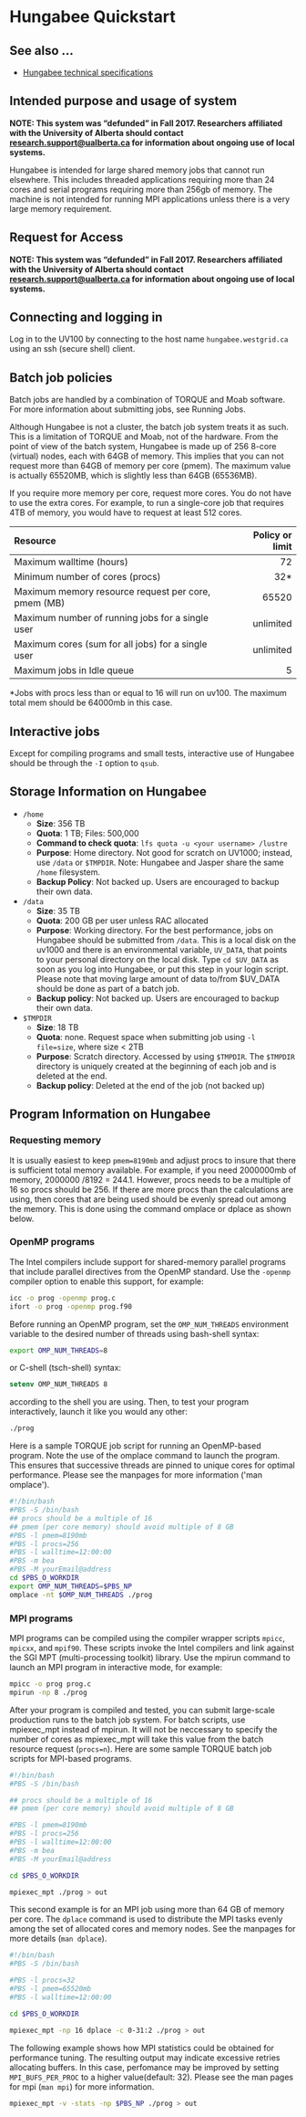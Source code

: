 # Hungabee Quickstart

## See also ...

* [Hungabee technical specifications](technical.md)

## Intended purpose and usage of system

**NOTE: This system was “defunded” in Fall 2017. Researchers affiliated with the University of Alberta should contact research.support@ualberta.ca for information about ongoing use of local systems.**

Hungabee is intended for large shared memory jobs that cannot run elsewhere. This includes threaded applications requiring more than 24 cores and serial programs requiring more than 256gb of memory. The machine is not intended for running MPI applications unless there is a very large memory requirement.

## Request for Access
**NOTE: This system was “defunded” in Fall 2017. Researchers affiliated with the University of Alberta should contact research.support@ualberta.ca for information about ongoing use of local systems.**

## Connecting and logging in
Log in to the UV100 by connecting to the host name `hungabee.westgrid.ca` using an ssh (secure shell) client.

## Batch job policies
Batch jobs are handled by a combination of TORQUE and Moab software. For more information about submitting jobs, see Running Jobs.

Although Hungabee is not a cluster, the batch job system treats it as such. This is a limitation of TORQUE and Moab, not of the hardware. From the point of view of the batch system, Hungabee is made up of 256 8-core (virtual) nodes, each with 64GB of memory. This implies that you can not request more than 64GB of memory per core (pmem). The maximum value is actually 65520MB, which is slightly less than 64GB (65536MB).

If you require more memory per core, request more cores. You do not have to use the extra cores. For example, to run a single-core job that requires 4TB of memory, you would have to request at least 512 cores.

| Resource                                            | Policy or limit |
| :-------------------------------------------------- | --------------: |
| Maximum walltime (hours)                            | 72              |
| Minimum number of cores (procs)                     | 32*             |
| Maximum memory resource request per core, pmem (MB) | 65520           |
| Maximum number of running jobs for a single user    | unlimited       |
| Maximum cores (sum for all jobs) for a single user  | unlimited       |
| Maximum jobs in Idle queue                          |         5       |
 

*Jobs with procs less than or equal to 16 will run on uv100. The maximum total mem should be 64000mb in this case.

## Interactive jobs

Except for compiling programs and small tests, interactive use of Hungabee should be through the `-I` option to `qsub`.

## Storage Information on Hungabee

* `/home`
  * **Size**: 356 TB
  * **Quota**: 1 TB; Files: 500,000
  * **Command to check quota**: `lfs quota -u <your username> /lustre`
  * **Purpose**: Home directory.  Not good for scratch on UV1000; instead, use `/data` or `$TMPDIR`.
    Note: Hungabee and Jasper share the same `/home` filesystem.
  * **Backup Policy**: Not backed up.  Users are encouraged to backup their own data.
* `/data`
  * **Size**: 35 TB
  * **Quota**: 200 GB per user unless RAC allocated
  * **Purpose**: Working directory.
     For the best performance, jobs on Hungabee should be submitted from `/data`.
     This is a local disk on the uv1000 and there is an environmental variable, `UV_DATA`,
     that points to your personal directory on the local disk. Type
     `cd $UV_DATA`
     as soon as you log into Hungabee, or put this step in your login script.
     Please note that moving large amount of data to/from $UV_DATA should be done as part of a batch job.
  * **Backup policy**: Not backed up.
    Users are encouraged to backup their own data.
* `$TMPDIR`
  * **Size**: 18 TB
  * **Quota**: none. Request space when submitting job using `-l file=size`, where size < 2TB
  * **Purpose**: Scratch directory. Accessed by using `$TMPDIR`. The `$TMPDIR` directory is uniquely created at the beginning of each job and is deleted at the end.
  * **Backup policy**: Deleted at the end of the job (not backed up)

## Program Information on Hungabee

### Requesting memory
It is usually easiest to keep `pmem=8190mb` and adjust procs to insure that there is sufficient total memory available. For example, if you need 2000000mb of memory, 2000000 /8192 = 244.1. However, procs needs to be a multiple of 16 so procs should be 256. If there are  more procs than the calculations are using, then cores that are being used should be evenly spread out among the memory. This is done using the command omplace or dplace as shown below.

### OpenMP programs
The Intel compilers include support for shared-memory parallel programs that include parallel directives from the OpenMP standard. Use the `-openmp` compiler option to enable this support, for example:

```bash
icc -o prog -openmp prog.c 
ifort -o prog -openmp prog.f90
```

Before running an OpenMP program, set the `OMP_NUM_THREADS` environment variable to the desired number of threads using bash-shell syntax:

```bash
export OMP_NUM_THREADS=8
```

or C-shell (tsch-shell) syntax:

```csh
setenv OMP_NUM_THREADS 8
```

according to the shell you are using. Then, to test your program interactively, launch it like you would any other:

```bash
./prog
```

Here is a sample TORQUE job script for running an OpenMP-based program. Note the use of the omplace command to launch the program. This ensures that successive threads are pinned to unique cores for optimal performance. Please see the manpages for more information ('man omplace').

```bash
#!/bin/bash 
#PBS -S /bin/bash 
## procs should be a multiple of 16 
## pmem (per core memory) should avoid multiple of 8 GB 
#PBS -l pmem=8190mb 
#PBS -l procs=256 
#PBS -l walltime=12:00:00 
#PBS -m bea 
#PBS -M yourEmail@address 
cd $PBS_O_WORKDIR 
export OMP_NUM_THREADS=$PBS_NP 
omplace -nt $OMP_NUM_THREADS ./prog
```

### MPI programs
MPI programs can be compiled using the compiler wrapper scripts `mpicc`, `mpicxx`, and `mpif90`. These scripts invoke the Intel compilers and link against the SGI MPT (multi-processing toolkit) library. Use the mpirun command to launch an MPI program in interactive mode, for example:

```bash
mpicc -o prog prog.c 
mpirun -np 8 ./prog
```

After your program is compiled and tested, you can submit large-scale production runs to the batch job system. For batch scripts, use mpiexec_mpt instead of mpirun. It will not be neccessary to specify the number of cores as mpiexec_mpt will take this value from the batch resource request (`procs=n`). Here are some sample TORQUE batch job scripts for MPI-based programs.

```bash
#!/bin/bash 
#PBS -S /bin/bash

## procs should be a multiple of 16 
## pmem (per core memory) should avoid multiple of 8 GB

#PBS -l pmem=8190mb 
#PBS -l procs=256 
#PBS -l walltime=12:00:00 
#PBS -m bea 
#PBS -M yourEmail@address

cd $PBS_O_WORKDIR

mpiexec_mpt ./prog > out
```

This second example is for an MPI job using more than 64 GB of memory per core. The `dplace` command is used to distribute the MPI tasks evenly among the set of allocated cores and memory nodes. See the manpages for more details (`man dplace`).

```bash
#!/bin/bash 
#PBS -S /bin/bash

#PBS -l procs=32 
#PBS -l pmem=65520mb 
#PBS -l walltime=12:00:00

cd $PBS_O_WORKDIR

mpiexec_mpt -np 16 dplace -c 0-31:2 ./prog > out
```

The following example shows how MPI statistics could be obtained for performance tuning. The resulting output may indicate excessive retries allocating buffers. In this case, perfomance may be improved by setting `MPI_BUFS_PER_PROC` to a higher value(default: 32). Please see the man pages for mpi (`man mpi`) for more information.

```bash
mpiexec_mpt -v -stats -np $PBS_NP ./prog > out
```

